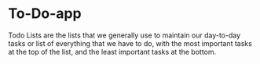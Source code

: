 # To-Do-app
Todo Lists are the lists that we generally use to maintain our day-to-day tasks or list of everything that we have to do, with the most important tasks at the top of the list, and the least important tasks at the bottom.
